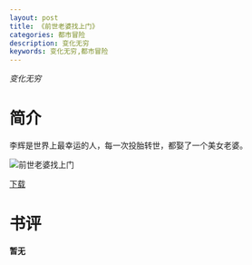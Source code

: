 ```yaml
---
layout: post
title: 《前世老婆找上门》
categories: 都市冒险
description: 变化无穷
keywords: 变化无穷,都市冒险
---
```

*变化无穷*
# 简介
李辉是世界上最幸运的人，每一次投胎转世，都娶了一个美女老婆。

![前世老婆找上门](https://cdn.jsdelivr.net/gh/YYbooks0/yybooks0img@master/bookscover2/前世老婆找上门.31i4cqh1ybw0.jpg)

[下载](https://link.jscdn.cn/1drv/aHR0cHM6Ly8xZHJ2Lm1zL3QvcyFBaGU2R2dNWmVFb2pobVJiaThwSHJaVW5iQW92P2U9QU1UQ2Fa.txt)

# 书评
**暂无**